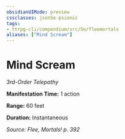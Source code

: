 ```yaml
---
obsidianUIMode: preview
cssclasses: json5e-psionic
tags:
- ttrpg-cli/compendium/src/5e/fleemortals
aliases: ["Mind Scream"]
---
```

# Mind Scream
*3rd-Order Telepathy*  

**Manifestation Time:** 1 action

**Range:** 60 feet

**Duration:** Instantaneous

*Source: Flee, Mortals! p. 392*